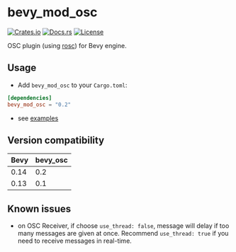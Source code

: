 # bevy_mod_osc

[![Crates.io](https://img.shields.io/crates/v/bevy_mod_osc.svg)](https://crates.io/crates/bevy_mod_osc)
[![Docs.rs](https://docs.rs/bevy_mod_osc/badge.svg)](https://docs.rs/bevy_mod_osc)
[![License](https://img.shields.io/crates/l/bevy_mod_osc.svg)](LICENSE)

OSC plugin (using [rosc](https://github.com/klingtnet/rosc)) for Bevy engine.

## Usage

- Add `bevy_mod_osc` to your `Cargo.toml`:

```toml:Cargo.toml
[dependencies]
bevy_mod_osc = "0.2"
```

- see [examples](examples)

## Version compatibility

| Bevy | bevy_osc |
|------|----------|
| 0.14 | 0.2      |
| 0.13 | 0.1      |

## Known issues

- on OSC Receiver, if choose `use_thread: false`, message will delay if too many messages are given at once. Recommend `use_thread: true` if you need to receive messages in real-time.
